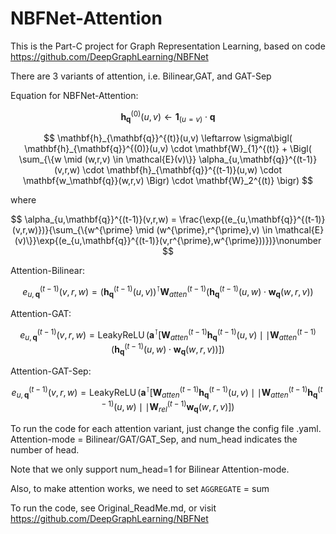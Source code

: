 # NBFNet-Attention
This is the Part-C project for Graph Representation Learning, based on code https://github.com/DeepGraphLearning/NBFNet

There are 3 variants of attention, i.e. Bilinear,GAT, and GAT-Sep

Equation for NBFNet-Attention:

$$
\mathbf{h}_{\mathbf{q}}^{(0)}(u,v) \leftarrow \mathbf{1}_{(u=v)} \cdot \mathbf{q}
$$

$$
    \mathbf{h}_{\mathbf{q}}^{(t)}(u,v) \leftarrow \sigma\bigl(
    \mathbf{h}_{\mathbf{q}}^{(0)}(u,v) \cdot \mathbf{W}_{1}^{(t)} 
    + \Bigl(
        \sum_{\{w \mid (w,r,v) \in \mathcal{E}(v)\}} \alpha_{u,\mathbf{q}}^{(t-1)}(v,r,w) \cdot \mathbf{h}_{\mathbf{q}}^{(t-1)}(u,w) \cdot \mathbf{w_\mathbf{q}}(w,r,v)
    \Bigr) \cdot \mathbf{W}_2^{(t)}
\bigr) 
$$

where

$$
\alpha_{u,\mathbf{q}}^{(t-1)}(v,r,w) = \frac{\exp{(e_{u,\mathbf{q}}^{(t-1)}(v,r,w)})}{\sum_{\{w^{\prime} \mid (w^{\prime},r^{\prime},v) \in \mathcal{E}(v)\}}\exp{(e_{u,\mathbf{q}}^{(t-1)}(v,r^{\prime},w^{\prime}))})}\nonumber 
$$

Attention-Bilinear:

$$
e_{u,\mathbf{q}}^{(t-1)}(v,r,w) =  (\mathbf{h}_{\mathbf{q}}^{(t-1)}(u,v))^\intercal \mathbf{W}^{(t-1)}_{atten} (\mathbf{h}_{\mathbf{q}}^{(t-1)}(u,w) \cdot \mathbf{w_\mathbf{q}}(w,r,v))
$$

Attention-GAT:

$$
e_{u,\mathbf{q}}^{(t-1)}(v,r,w) = \operatorname{LeakyReLU}(\mathbf{a}^\intercal[ \mathbf{W}^{(t-1)}_{atten} \mathbf{h}_{\mathbf{q}}^{(t-1)}(u,v) \mid\mid \mathbf{W}^{(t-1)}_{atten} (\mathbf{h}_{\mathbf{q}}^{(t-1)}(u,w) \cdot \mathbf{w_\mathbf{q}}(w,r,v))])
$$

Attention-GAT-Sep:

$$
e_{u,\mathbf{q}}^{(t-1)}(v,r,w) = \operatorname{LeakyReLU}(\mathbf{a}^\intercal[ \mathbf{W}^{(t-1)}_{atten} \mathbf{h}_{\mathbf{q}}^{(t-1)}(u,v) \mid\mid \mathbf{W}^{(t-1)}_{atten} \mathbf{h}_{\mathbf{q}}^{(t-1)}(u,w) \mid\mid \mathbf{W}^{(t-1)}_{rel}\mathbf{w_\mathbf{q}}(w,r,v)])
$$

To run the code for each attention variant, just change the config file .yaml.  
      Attention-mode = Bilinear/GAT/GAT_Sep, and num_head indicates the number of head. 
      
Note that we only support num_head=1 for Bilinear Attention-mode.

Also, to make attention works, we need to set $\texttt{AGGREGATE}$ = sum

To run the code, see Original_ReadMe.md, or visit https://github.com/DeepGraphLearning/NBFNet
